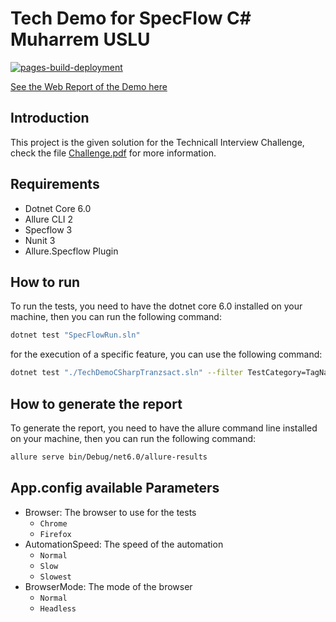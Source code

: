 # Tech Demo for SpecFlow C# Muharrem USLU

[![pages-build-deployment](https://github.com/jahirmedinacs/Tech-Demo-CSharp-Tranzact/actions/workflows/pages/pages-build-deployment/badge.svg?branch=WebReport)](https://github.com/jahirmedinacs/Tech-Demo-CSharp-Tranzact/actions/workflows/pages/pages-build-deployment)

[See the Web Report of the Demo here](https://ghp.jahirmedina.com/Tech-Demo-CSharp-Tranzact/ "See the Web Report of the Demo here")

## Introduction

This project is the given solution for the Technicall Interview Challenge, check the 
file [Challenge.pdf](Challenge.pdf "Challenge.pdf") for more information.

## Requirements

- Dotnet Core 6.0
- Allure CLI 2
- Specflow 3
- Nunit 3
- Allure.Specflow Plugin

## How to run

To run the tests, you need to have the dotnet core 6.0 installed on your machine, 
then you can run the following command:

```bash
dotnet test "SpecFlowRun.sln"
```

for the execution of a specific feature, you can use the following command:

```bash
dotnet test "./TechDemoCSharpTranzsact.sln" --filter TestCategory=TagName
```

## How to generate the report

To generate the report, you need to have the allure command line installed on your machine, 
then you can run the following command:

```bash
allure serve bin/Debug/net6.0/allure-results
```

## App.config available Parameters

- Browser: The browser to use for the tests
  - `Chrome`
  - `Firefox`
- AutomationSpeed: The speed of the automation
  - `Normal`
  - `Slow`
  - `Slowest`
- BrowserMode: The mode of the browser
  - `Normal`
  - `Headless`


